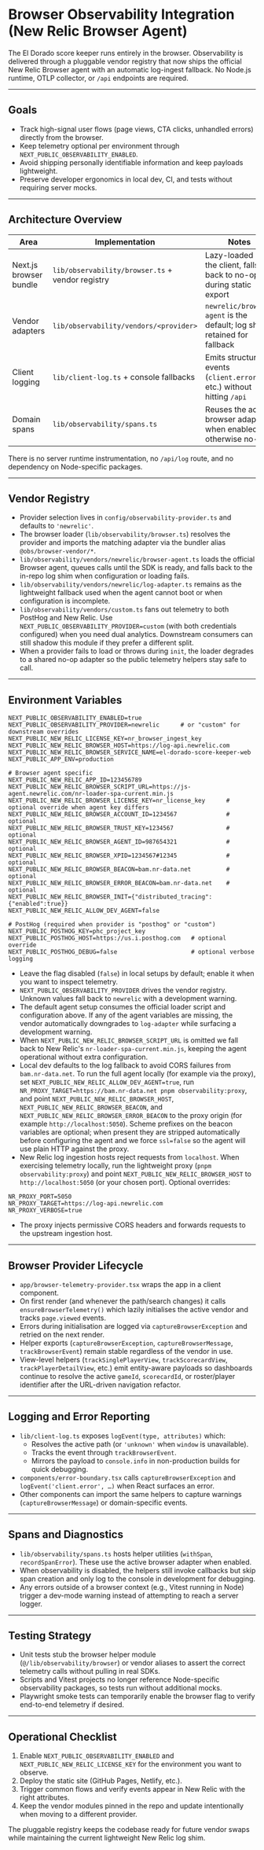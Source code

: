 # Browser Observability Integration (New Relic Browser Agent)

The El Dorado score keeper runs entirely in the browser. Observability is delivered through a pluggable vendor registry that now ships the official New Relic Browser agent with an automatic log-ingest fallback. No Node.js runtime, OTLP collector, or `/api` endpoints are required.

---

## Goals

- Track high-signal user flows (page views, CTA clicks, unhandled errors) directly from the browser.
- Keep telemetry optional per environment through `NEXT_PUBLIC_OBSERVABILITY_ENABLED`.
- Avoid shipping personally identifiable information and keep payloads lightweight.
- Preserve developer ergonomics in local dev, CI, and tests without requiring server mocks.

---

## Architecture Overview

| Area                   | Implementation                                   | Notes                                                                   |
| ---------------------- | ------------------------------------------------ | ----------------------------------------------------------------------- |
| Next.js browser bundle | `lib/observability/browser.ts` + vendor registry | Lazy-loaded on the client, falls back to no-ops during static export    |
| Vendor adapters        | `lib/observability/vendors/<provider>`           | `newrelic/browser-agent` is the default; log shim retained for fallback |
| Client logging         | `lib/client-log.ts` + console fallbacks          | Emits structured events (`client.error`, etc.) without hitting `/api`   |
| Domain spans           | `lib/observability/spans.ts`                     | Reuses the active browser adapter when enabled, otherwise no-ops        |

There is no server runtime instrumentation, no `/api/log` route, and no dependency on Node-specific packages.

---

## Vendor Registry

- Provider selection lives in `config/observability-provider.ts` and defaults to `'newrelic'`.
- The browser loader (`lib/observability/browser.ts`) resolves the provider and imports the matching adapter via the bundler alias `@obs/browser-vendor/*`.
- `lib/observability/vendors/newrelic/browser-agent.ts` loads the official Browser agent, queues calls until the SDK is ready, and falls back to the in-repo log shim when configuration or loading fails.
- `lib/observability/vendors/newrelic/log-adapter.ts` remains as the lightweight fallback used when the agent cannot boot or when configuration is incomplete.
- `lib/observability/vendors/custom.ts` fans out telemetry to both PostHog and New Relic. Use `NEXT_PUBLIC_OBSERVABILITY_PROVIDER=custom` (with both credentials configured) when you need dual analytics. Downstream consumers can still shadow this module if they prefer a different split.
- When a provider fails to load or throws during `init`, the loader degrades to a shared no-op adapter so the public telemetry helpers stay safe to call.

---

## Environment Variables

```
NEXT_PUBLIC_OBSERVABILITY_ENABLED=true
NEXT_PUBLIC_OBSERVABILITY_PROVIDER=newrelic      # or "custom" for downstream overrides
NEXT_PUBLIC_NEW_RELIC_LICENSE_KEY=nr_browser_ingest_key
NEXT_PUBLIC_NEW_RELIC_BROWSER_HOST=https://log-api.newrelic.com
NEXT_PUBLIC_NEW_RELIC_BROWSER_SERVICE_NAME=el-dorado-score-keeper-web
NEXT_PUBLIC_APP_ENV=production

# Browser agent specific
NEXT_PUBLIC_NEW_RELIC_APP_ID=123456789
NEXT_PUBLIC_NEW_RELIC_BROWSER_SCRIPT_URL=https://js-agent.newrelic.com/nr-loader-spa-current.min.js
NEXT_PUBLIC_NEW_RELIC_BROWSER_LICENSE_KEY=nr_license_key      # optional override when agent key differs
NEXT_PUBLIC_NEW_RELIC_BROWSER_ACCOUNT_ID=1234567              # optional
NEXT_PUBLIC_NEW_RELIC_BROWSER_TRUST_KEY=1234567               # optional
NEXT_PUBLIC_NEW_RELIC_BROWSER_AGENT_ID=987654321              # optional
NEXT_PUBLIC_NEW_RELIC_BROWSER_XPID=1234567#12345              # optional
NEXT_PUBLIC_NEW_RELIC_BROWSER_BEACON=bam.nr-data.net          # optional
NEXT_PUBLIC_NEW_RELIC_BROWSER_ERROR_BEACON=bam.nr-data.net    # optional
NEXT_PUBLIC_NEW_RELIC_BROWSER_INIT={"distributed_tracing":{"enabled":true}}
NEXT_PUBLIC_NEW_RELIC_ALLOW_DEV_AGENT=false

# PostHog (required when provider is "posthog" or "custom")
NEXT_PUBLIC_POSTHOG_KEY=phc_project_key
NEXT_PUBLIC_POSTHOG_HOST=https://us.i.posthog.com   # optional override
NEXT_PUBLIC_POSTHOG_DEBUG=false                     # optional verbose logging
```

- Leave the flag disabled (`false`) in local setups by default; enable it when you want to inspect telemetry.
- `NEXT_PUBLIC_OBSERVABILITY_PROVIDER` drives the vendor registry. Unknown values fall back to `newrelic` with a development warning.
- The default agent setup consumes the official loader script and configuration above. If any of the agent variables are missing, the vendor automatically downgrades to `log-adapter` while surfacing a development warning.
- When `NEXT_PUBLIC_NEW_RELIC_BROWSER_SCRIPT_URL` is omitted we fall back to New Relic's `nr-loader-spa-current.min.js`, keeping the agent operational without extra configuration.
- Local dev defaults to the log fallback to avoid CORS failures from `bam.nr-data.net`. To run the full agent locally (for example via the proxy), set `NEXT_PUBLIC_NEW_RELIC_ALLOW_DEV_AGENT=true`, run `NR_PROXY_TARGET=https://bam.nr-data.net pnpm observability:proxy`, and point `NEXT_PUBLIC_NEW_RELIC_BROWSER_HOST`, `NEXT_PUBLIC_NEW_RELIC_BROWSER_BEACON`, and `NEXT_PUBLIC_NEW_RELIC_BROWSER_ERROR_BEACON` to the proxy origin (for example `http://localhost:5050`). Scheme prefixes on the beacon variables are optional; when present they are stripped automatically before configuring the agent and we force `ssl=false` so the agent will use plain HTTP against the proxy.
- New Relic log ingestion hosts reject requests from `localhost`. When exercising telemetry locally, run the lightweight proxy (`pnpm observability:proxy`) and point `NEXT_PUBLIC_NEW_RELIC_BROWSER_HOST` to `http://localhost:5050` (or your chosen port). Optional overrides:

```
NR_PROXY_PORT=5050
NR_PROXY_TARGET=https://log-api.newrelic.com
NR_PROXY_VERBOSE=true
```

- The proxy injects permissive CORS headers and forwards requests to the upstream ingestion host.

---

## Browser Provider Lifecycle

- `app/browser-telemetry-provider.tsx` wraps the app in a client component.
- On first render (and whenever the path/search changes) it calls `ensureBrowserTelemetry()` which lazily initialises the active vendor and tracks `page.viewed` events.
- Errors during initialisation are logged via `captureBrowserException` and retried on the next render.
- Helper exports (`captureBrowserException`, `captureBrowserMessage`, `trackBrowserEvent`) remain stable regardless of the vendor in use.
- View-level helpers (`trackSinglePlayerView`, `trackScorecardView`, `trackPlayerDetailView`, etc.) emit entity-aware payloads so dashboards continue to resolve the active `gameId`, `scorecardId`, or roster/player identifier after the URL-driven navigation refactor.

---

## Logging and Error Reporting

- `lib/client-log.ts` exposes `logEvent(type, attributes)` which:
  - Resolves the active path (or `'unknown'` when `window` is unavailable).
  - Tracks the event through `trackBrowserEvent`.
  - Mirrors the payload to `console.info` in non-production builds for quick debugging.
- `components/error-boundary.tsx` calls `captureBrowserException` and `logEvent('client.error', …)` when React surfaces an error.
- Other components can import the same helpers to capture warnings (`captureBrowserMessage`) or domain-specific events.

---

## Spans and Diagnostics

- `lib/observability/spans.ts` hosts helper utilities (`withSpan`, `recordSpanError`). These use the active browser adapter when enabled.
- When observability is disabled, the helpers still invoke callbacks but skip span creation and only log to the console in development for debugging.
- Any errors outside of a browser context (e.g., Vitest running in Node) trigger a dev-mode warning instead of attempting to reach a server logger.

---

## Testing Strategy

- Unit tests stub the browser helper module (`@/lib/observability/browser`) or vendor aliases to assert the correct telemetry calls without pulling in real SDKs.
- Scripts and Vitest projects no longer reference Node-specific observability packages, so tests run without additional mocks.
- Playwright smoke tests can temporarily enable the browser flag to verify end-to-end telemetry if desired.

---

## Operational Checklist

1. Enable `NEXT_PUBLIC_OBSERVABILITY_ENABLED` and `NEXT_PUBLIC_NEW_RELIC_LICENSE_KEY` for the environment you want to observe.
2. Deploy the static site (GitHub Pages, Netlify, etc.).
3. Trigger common flows and verify events appear in New Relic with the right attributes.
4. Keep the vendor modules pinned in the repo and update intentionally when moving to a different provider.

The pluggable registry keeps the codebase ready for future vendor swaps while maintaining the current lightweight New Relic log shim.

